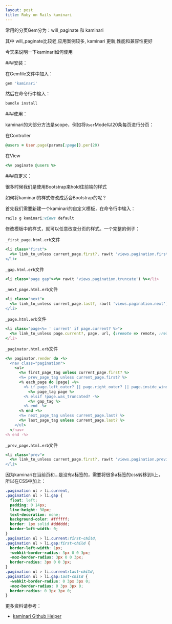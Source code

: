 ```yaml
---
layout: post
title: Ruby on Rails kaminari
---
```

常用的分页Gem分为：will_paginate 和 kaminari

其中 will_paginate比较老,应用案例较多, kaminari 更新,性能和兼容性更好

今天来说明一下kaminari如何使用

###安装：

在Gemfile文件中加入：

```ruby
gem 'kaminari'
```

然后在命令行中输入：

```ruby
bundle install
```

###使用：

kaminari的大部分方法是scope，例如将`User`Model以20条每页进行分页：

在Controller

```ruby
@users = User.page(params[:page]).per(20)
```

在View

```ruby
<%= paginate @users %>
```

###自定义：

很多时候我们是使用Bootstrap来hold住前端的样式

如何将kaminari的样式修改成适合Bootstrap的呢？

首先我们需要新建一个kaminari的自定义模板，在命令行中输入：

```ruby
rails g kaminari:views default
```

修改模板中的样式，就可以任意改变分页的样式。一个完整的例子：

`_first_page.html.erb`文件

```ruby
<li class="first">
  <%= link_to_unless current_page.first?, raw(t 'views.pagination.first'), url, :remote => remote %>
</li>
```

`_gap.html.erb`文件

```ruby
<li class="page gap"><%= raw(t 'views.pagination.truncate') %></li>
```

`_next_page.html.erb`文件

```ruby
<li class="next">
  <%= link_to_unless current_page.last?, raw(t 'views.pagination.next'), url, :rel => 'next', :remote => remote %>
</li>
```

`_page.html.erb`文件

```ruby
<li class="page<%= ' current' if page.current? %>">
  <%= link_to_unless page.current?, page, url, {:remote => remote, :rel => page.next? ? 'next' : page.prev? ? 'prev' : nil} %>
</li>
```

`_paginator.html.erb`文件

```ruby
<%= paginator.render do -%>
  <nav class="pagination">
    <ul>
      <%= first_page_tag unless current_page.first? %>
      <%= prev_page_tag unless current_page.first? %>
      <% each_page do |page| -%>
        <% if page.left_outer? || page.right_outer? || page.inside_window? -%>
          <%= page_tag page %>
        <% elsif !page.was_truncated? -%>
          <%= gap_tag %>
        <% end -%>
      <% end -%>
      <%= next_page_tag unless current_page.last? %>
      <%= last_page_tag unless current_page.last? %>
    </ul>
  </nav>
<% end -%>
```

`_prev_page.html.erb`文件

```ruby
<li class="prev">
  <%= link_to_unless current_page.first?, raw(t 'views.pagination.previous'), url, :rel => 'prev', :remote => remote %>
</li>
```
因为kaminari在当前页和...是没有a标签的，需要将很多a标签的css转移到li上，所以在CSS中加上：

```css
.pagination ul > li.current,
.pagination ul > li.gap {
  float: left;
  padding: 0 14px;
  line-height: 38px;
  text-decoration: none;
  background-color: #ffffff;
  border: 1px solid #dddddd;
  border-left-width: 0;
}
.pagination ul > li.current:first-child,
.pagination ul > li.gap:first-child {
  border-left-width: 1px;
  -webkit-border-radius: 3px 0 0 3px;
  -moz-border-radius: 3px 0 0 3px;
  border-radius: 3px 0 0 3px;
}
.pagination ul > li.current:last-child,
.pagination ul > li.gap:last-child {
  -webkit-border-radius: 0 3px 3px 0;
  -moz-border-radius: 0 3px 3px 0;
  border-radius: 0 3px 3px 0;
}
```

更多资料请参考：

*  [kaminari Github Helper](https://github.com/amatsuda/kaminari)
